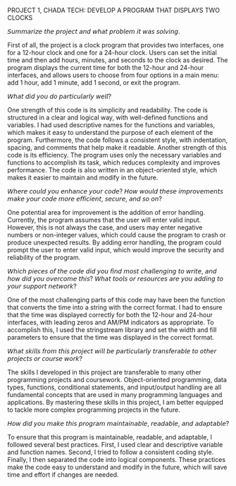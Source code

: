 PROJECT 1, CHADA TECH: DEVELOP A PROGRAM THAT DISPLAYS TWO CLOCKS


𝘚𝘶𝘮𝘮𝘢𝘳𝘪𝘻𝘦 𝘵𝘩𝘦 𝘱𝘳𝘰𝘫𝘦𝘤𝘵 𝘢𝘯𝘥 𝘸𝘩𝘢𝘵 𝘱𝘳𝘰𝘣𝘭𝘦𝘮 𝘪𝘵 𝘸𝘢𝘴 𝘴𝘰𝘭𝘷𝘪𝘯𝘨.

First of all, the project is a clock program that provides two interfaces, one for a 12-hour clock and one for a 24-hour clock. Users can set the initial time and then add hours, minutes, and seconds to the clock as desired. The program displays the current time for both the 12-hour and 24-hour interfaces, and allows users to choose from four options in a main menu: add 1 hour, add 1 minute, add 1 second, or exit the program.



𝘞𝘩𝘢𝘵 𝘥𝘪𝘥 𝘺𝘰𝘶 𝘥𝘰 𝘱𝘢𝘳𝘵𝘪𝘤𝘶𝘭𝘢𝘳𝘭𝘺 𝘸𝘦𝘭𝘭?

One strength of this code is its simplicity and readability. The code is structured in a clear and logical way, with well-defined functions and variables. I had used descriptive names for the functions and variables, which makes it easy to understand the purpose of each element of the program. Furthermore, the code follows a consistent style, with indentation, spacing, and comments that help make it readable. Another strength of this code is its efficiency. The program uses only the necessary variables and functions to accomplish its task, which reduces complexity and improves performance. The code is also written in an object-oriented style, which makes it easier to maintain and modify in the future.



𝘞𝘩𝘦𝘳𝘦 𝘤𝘰𝘶𝘭𝘥 𝘺𝘰𝘶 𝘦𝘯𝘩𝘢𝘯𝘤𝘦 𝘺𝘰𝘶𝘳 𝘤𝘰𝘥𝘦? 𝘏𝘰𝘸 𝘸𝘰𝘶𝘭𝘥 𝘵𝘩𝘦𝘴𝘦 𝘪𝘮𝘱𝘳𝘰𝘷𝘦𝘮𝘦𝘯𝘵𝘴 𝘮𝘢𝘬𝘦 𝘺𝘰𝘶𝘳 𝘤𝘰𝘥𝘦 𝘮𝘰𝘳𝘦 𝘦𝘧𝘧𝘪𝘤𝘪𝘦𝘯𝘵, 𝘴𝘦𝘤𝘶𝘳𝘦, 𝘢𝘯𝘥 𝘴𝘰 𝘰𝘯?

One potential area for improvement is the addition of error handling. Currently, the program assumes that the user will enter valid input. However, this is not always the case, and users may enter negative numbers or non-integer values, which could cause the program to crash or produce unexpected results. By adding error handling, the program could prompt the user to enter valid input, which would improve the security and reliability of the program.


𝘞𝘩𝘪𝘤𝘩 𝘱𝘪𝘦𝘤𝘦𝘴 𝘰𝘧 𝘵𝘩𝘦 𝘤𝘰𝘥𝘦 𝘥𝘪𝘥 𝘺𝘰𝘶 𝘧𝘪𝘯𝘥 𝘮𝘰𝘴𝘵 𝘤𝘩𝘢𝘭𝘭𝘦𝘯𝘨𝘪𝘯𝘨 𝘵𝘰 𝘸𝘳𝘪𝘵𝘦, 𝘢𝘯𝘥 𝘩𝘰𝘸 𝘥𝘪𝘥 𝘺𝘰𝘶 𝘰𝘷𝘦𝘳𝘤𝘰𝘮𝘦 𝘵𝘩𝘪𝘴? 𝘞𝘩𝘢𝘵 𝘵𝘰𝘰𝘭𝘴 𝘰𝘳 𝘳𝘦𝘴𝘰𝘶𝘳𝘤𝘦𝘴 𝘢𝘳𝘦 𝘺𝘰𝘶 𝘢𝘥𝘥𝘪𝘯𝘨 𝘵𝘰 𝘺𝘰𝘶𝘳 𝘴𝘶𝘱𝘱𝘰𝘳𝘵 𝘯𝘦𝘵𝘸𝘰𝘳𝘬?

One of the most challenging parts of this code may have been the function that converts the time into a string with the correct format. I had to ensure that the time was displayed correctly for both the 12-hour and 24-hour interfaces, with leading zeros and AM/PM indicators as appropriate. To accomplish this, I used the stringstream library and set the width and fill parameters to ensure that the time was displayed in the correct format.



𝘞𝘩𝘢𝘵 𝘴𝘬𝘪𝘭𝘭𝘴 𝘧𝘳𝘰𝘮 𝘵𝘩𝘪𝘴 𝘱𝘳𝘰𝘫𝘦𝘤𝘵 𝘸𝘪𝘭𝘭 𝘣𝘦 𝘱𝘢𝘳𝘵𝘪𝘤𝘶𝘭𝘢𝘳𝘭𝘺 𝘵𝘳𝘢𝘯𝘴𝘧𝘦𝘳𝘢𝘣𝘭𝘦 𝘵𝘰 𝘰𝘵𝘩𝘦𝘳 𝘱𝘳𝘰𝘫𝘦𝘤𝘵𝘴 𝘰𝘳 𝘤𝘰𝘶𝘳𝘴𝘦 𝘸𝘰𝘳𝘬?

The skills I developed in this project are transferable to many other programming projects and coursework. Object-oriented programming, data types, functions, conditional statements, and input/output handling are all fundamental concepts that are used in many programming languages and applications. By mastering these skills in this project, I am better equipped to tackle more complex programming projects in the future.



𝘏𝘰𝘸 𝘥𝘪𝘥 𝘺𝘰𝘶 𝘮𝘢𝘬𝘦 𝘵𝘩𝘪𝘴 𝘱𝘳𝘰𝘨𝘳𝘢𝘮 𝘮𝘢𝘪𝘯𝘵𝘢𝘪𝘯𝘢𝘣𝘭𝘦, 𝘳𝘦𝘢𝘥𝘢𝘣𝘭𝘦, 𝘢𝘯𝘥 𝘢𝘥𝘢𝘱𝘵𝘢𝘣𝘭𝘦?

To ensure that this program is maintainable, readable, and adaptable, I followed several best practices. First, I used clear and descriptive variable and function names. Second, I tried to follow a consistent coding style. Finally, I then separated the code into logical components. These practices make the code easy to understand and modify in the future, which will save time and effort if changes are needed.
